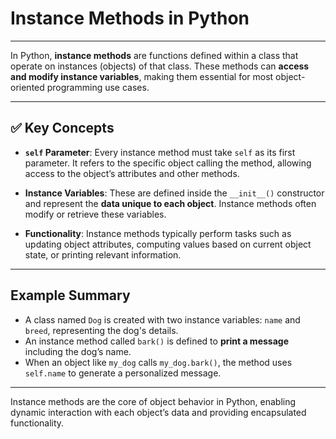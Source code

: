 # Instance Methods in Python

---
In Python, **instance methods** are functions defined within a class that operate on instances (objects) of that class. These methods can **access and modify instance variables**, making them essential for most object-oriented programming use cases.

---

## ✅ Key Concepts

* **`self` Parameter**:
  Every instance method must take `self` as its first parameter. It refers to the specific object calling the method, allowing access to the object’s attributes and other methods.

* **Instance Variables**:
  These are defined inside the `__init__()` constructor and represent the **data unique to each object**. Instance methods often modify or retrieve these variables.

* **Functionality**:
  Instance methods typically perform tasks such as updating object attributes, computing values based on current object state, or printing relevant information.

---
##  Example Summary

* A class named `Dog` is created with two instance variables: `name` and `breed`, representing the dog's details.
* An instance method called `bark()` is defined to **print a message** including the dog’s name.
* When an object like `my_dog` calls `my_dog.bark()`, the method uses `self.name` to generate a personalized message.
---
Instance methods are the core of object behavior in Python, enabling dynamic interaction with each object’s data and providing encapsulated functionality.
